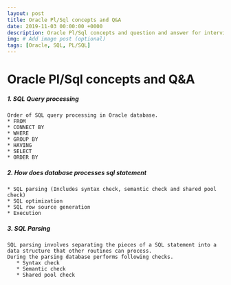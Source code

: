 ```yaml
---
layout: post
title: Oracle Pl/Sql concepts and Q&A
date: 2019-11-03 00:00:00 +0000
description: Oracle Pl/Sql concepts and question and answer for interview preperation
img: # Add image post (optional)
tags: [Oracle, SQL, PL/SQL]
---
```

# Oracle Pl/Sql concepts and Q&A

##### 1. SQL Query processing    
    Order of SQL query processing in Oracle database.  
    * FROM 
    * CONNECT BY 
    * WHERE 
    * GROUP BY 
    * HAVING 
    * SELECT 
    * ORDER BY
##### 2. How does database processes sql statement
    * SQL parsing (Includes syntax check, semantic check and shared pool check)
    * SQL optimization
    * SQL row source generation
    * Execution
##### 3. SQL Parsing
    SQL parsing involves separating the pieces of a SQL statement into a data structure that other routines can process. 
    During the parsing database performs following checks.  
       * Syntax check
       * Semantic check
       * Shared pool check
